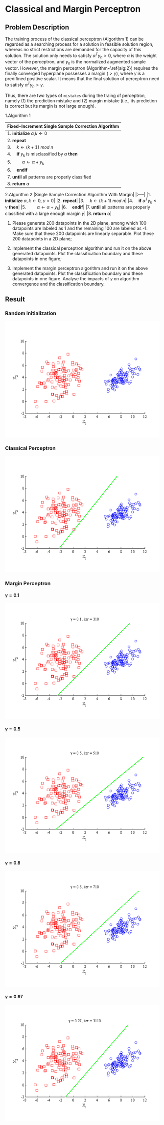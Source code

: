 # Classical and Margin Perceptron
## Problem Description
The training process of the classical perceptron (Algorithm 1) can be regarded as a searching process for a solution in feasible solution region, whereas no strict restrictions are demanded for the capacity of this solution. The solution only needs to satisfy $\alpha^Ty_n>0$, where $\alpha$ is the weight vector of the perceptron, and $y_n$ is the normalized augmented sample vector. However, the margin perceptron (Algorithm~\ref{alg:2}) requires the finally converged hyperplane possesses a margin ($>\gamma$), where $\gamma$ is a predifined positive scalar. It means that the final solution of perceptron need to satisfy   $\alpha^Ty_n>\gamma$.

Thus, there are two types of ```mistakes``` during the traing of perceptron, namely (1) the prediction mistake and (2) margin mistake (i.e., its prediction is correct but its margin is not large enough).


1.Algorithm 1

  |Fixed-Increment Single Sample Correction Algorithm|
  |:---|
  |1. **initialize** $\alpha$,$k \gets 0$|
  |2. **repeat**|
  |3. &emsp;$k \gets (k+1)$ $mod$ $n$|
  |4.  &emsp;**if** $y_k$ is misclassified by $\alpha$ **then**|
  |5. &emsp;&emsp; $\alpha \gets \alpha + y_k$|
  |6.  &emsp;**endif**|
  |7. **until** all patterns are properly classified|
  |8. **return** $\alpha$|

2.Algorithm 2
|Single Sample Correction Algorithm With Margin|
  |:---|
  |1. **initialize** $\alpha,k \gets 0,~\gamma > 0$|
  |2. **repeat**|
  |3. &emsp;$k \gets (k+1)$ $mod$ $n$|
  |4.  &emsp;**if** $\alpha^Ty_k\leq\gamma$ **then**|
  |5. &emsp;&emsp; $\alpha \gets \alpha + y_k$|
  |6.  &emsp;**endif**|
  |7. **until** all patterns are properly classified with a large enough margin $\gamma$|
  |8. **return** $\alpha$|

1. Please generate 200 datapoints in the 2D plane, among which 100 datapoints are labeled as 1 and the remaining 100 are labeled as -1. Make sure that these 200 datapoints are linearly separable. Plot these 200 datapoints in a 2D plane;

2. Implement the classical perceptron algorithm and run it on the above generated datapoints. Plot the classification boundary and these datapoints in one figure;

3. Implement the margin perceptron algorithm and run it on the above generated datapoints. Plot the classification boundary and these datapoints in one figure. Analyse the impacts of $\gamma$ on algorithm convergence and the classification boundary.

## Result
### Random Initialization
![](./fig/scatter.png)
### Classical Perceptron
![](./fig/classical.png)
### Margin Perceptron
#### $\gamma = 0.1$
![](./fig/margin1.png)
#### $\gamma = 0.5$
![](./fig/margin2.png)
#### $\gamma = 0.8$
![](./fig/margin3.png)
#### $\gamma = 0.97$
![](./fig/margin4.png)
